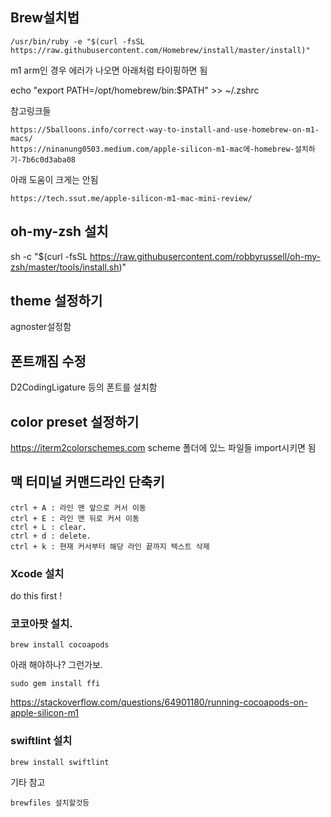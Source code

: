 ## Brew설치법
```
/usr/bin/ruby -e "$(curl -fsSL https://raw.githubusercontent.com/Homebrew/install/master/install)"
```
m1 arm인 경우  에러가 나오면 아래처럼 타이핑하면 됨

echo "export PATH=/opt/homebrew/bin:$PATH" >> ~/.zshrc

참고링크들 
```
https://5balloons.info/correct-way-to-install-and-use-homebrew-on-m1-macs/
https://ninanung0503.medium.com/apple-silicon-m1-mac에-homebrew-설치하기-7b6c0d3aba08
```

아래 도움이 크게는 안됨
```
https://tech.ssut.me/apple-silicon-m1-mac-mini-review/
```

## oh-my-zsh 설치
sh -c "$(curl -fsSL https://raw.githubusercontent.com/robbyrussell/oh-my-zsh/master/tools/install.sh)"

## theme 설정하기
agnoster설정함

## 폰트깨짐 수정 
D2CodingLigature 등의 폰트를 설치함

## color preset 설정하기
https://iterm2colorschemes.com
scheme 폴더에 있느 파일들 import시키면 됨

## 맥 터미널 커맨드라인 단축키
```
ctrl + A : 라인 맨 앞으로 커서 이동
ctrl + E : 라인 맨 뒤로 커서 이동
ctrl + L : clear.
ctrl + d : delete.
ctrl + k : 현재 커서부터 해당 라인 끝까지 텍스트 삭제
```
### Xcode 설치
do this first !

### 코코아팟 설치.
```
brew install cocoapods
```
아래 해야하나? 그런가보.
```
sudo gem install ffi
```
https://stackoverflow.com/questions/64901180/running-cocoapods-on-apple-silicon-m1

### swiftlint 설치
```
brew install swiftlint
```

기타 참고
```
brewfiles 설치할것등
```

